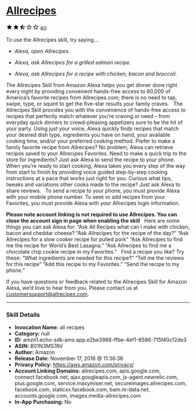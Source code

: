 # [Allrecipes](http://alexa.amazon.com/#skills/amzn1.echo-sdk-ams.app.e2be3988-ffbe-4ef1-8586-715f40cf2de3)
![2.6 stars](../../images/ic_star_black_18dp_1x.png)![2.6 stars](../../images/ic_star_black_18dp_1x.png)![2.6 stars](../../images/ic_star_half_black_18dp_1x.png)![2.6 stars](../../images/ic_star_border_black_18dp_1x.png)![2.6 stars](../../images/ic_star_border_black_18dp_1x.png) 60

To use the Allrecipes skill, try saying...

* *Alexa, open Allrecipes.*

* *Alexa, ask Allrecipes for a grilled salmon recipe.*

* *Alexa, ask Allrecipes for a recipe with chicken, bacon and broccoli.*

The Allrecipes Skill from Amazon Alexa helps you get dinner done right every night by providing convenient hands-free access to 60,000 of America’s favorite recipes from Allrecipes.com; there is no need to tap, swipe, type, or squint to get the five-star results your family craves.
 
The Allrecipes Skill provides you with the convenience of hands-free access to recipes that perfectly match whatever you’re craving or need – from everyday quick dinners to crowd-pleasing appetizers sure to be the hit of your party. Using just your voice, Alexa quickly finds recipes that match your desired dish type, ingredients you have on hand, your available cooking time, and/or your preferred cooking method. Prefer to make a family favorite recipe from Allrecipes? No problem, Alexa can retrieve recipes saved to your Allrecipes Favorites. Need to make a quick trip to the store for ingredients? Just ask Alexa to send the recipe to your phone. When you’re ready to start cooking, Alexa takes you every step of the way from start to finish by providing voice guided step-by-step cooking instructions at a pace that works just right for you. Curious what tips, tweaks and variations other cooks made to the recipe? Just ask Alexa to share reviews.
 
To send a recipe to your phone, you must provide Alexa with your mobile phone number. To seek or add recipes from your Favorites, you must provide Alexa with your Allrecipes login information.

****Please note account linking is not required to use Allrecipes. You can close the account sign in page when enabling the skill****
 
Here are some things you can ask Alexa for:
“Ask All Recipes what can I make with chicken, bacon and cheddar cheese?
“Ask Allrecipes for the recipe of the day?”
“Ask Allrecipes for a slow cooker recipe for pulled pork”
“Ask Allrecipes to find me the recipe for World’s Best Lasagna.”
“Ask Allrecipes to find me a chocolate chip cookie recipe in my Favorites.”
 
Find a recipe you like? Try these:
“What ingredients are needed for this recipe?”
“Tell me the reviews for this recipe”
“Add this recipe to my Favorites.”
“Send the recipe to my phone.”

If you have questions or feedback related to the Allrecipes Skill for Amazon Alexa, we’d love to hear from you. Please contact us at customersupport@allrecipes.com.

***

### Skill Details

* **Invocation Name:** all recipes
* **Category:** null
* **ID:** amzn1.echo-sdk-ams.app.e2be3988-ffbe-4ef1-8586-715f40cf2de3
* **ASIN:** B01N3MS7AV
* **Author:** Amazon
* **Release Date:** November 17, 2016 @ 11:36:36
* **Privacy Policy:** https://aws.amazon.com/privacy/
* **Account Linking Domains:** allrecipes.com, apis.google.com, connect.facebook.net, ajax.googleapis.com, js-agent.newrelic.com, plus.google.com, service.maxymiser.net, secureimages.allrecipes.com, facebook.com, staticxx.facebook.com, bam.nr-data.net, accounts.google.com, images.media-allrecipes.com
* **In-App Purchasing:** No
